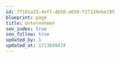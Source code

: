 ```yaml
---
id: 77181a33-4ef7-4b58-a650-f27339ebe195
blueprint: page
title: Unternehmen
seo_index: true
seo_follow: true
updated_by: 1
updated_at: 1713699474
---
```

